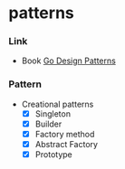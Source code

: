 # patterns

### Link

+ Book [Go Design Patterns](https://www.packtpub.com/application-development/go-design-patterns)

### Pattern

- Creational patterns
  - [x] Singleton
  - [x] Builder
  - [x] Factory method
  - [x] Abstract Factory
  - [x] Prototype
